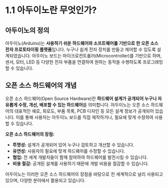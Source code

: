 # 1.1 아두이노란 무엇인가?

## 아두이노의 정의

아두이노(Arduino)는 **사용하기 쉬운 하드웨어와 소프트웨어를 기반으로 한 오픈 소스 전자 프로토타이핑 플랫폼**입니다. 누구나 쉽게 전자 장치를 만들고 제어할 수 있도록 설계되었습니다. 아두이노 보드는 마이크로컨트롤러(Microcontroller)를 기반으로 하며, 센서, 모터, LED 등 다양한 전자 부품을 연결하여 원하는 동작을 수행하도록 프로그래밍할 수 있습니다.

## 오픈 소스 하드웨어의 개념

오픈 소스 하드웨어(Open Source Hardware)란 **하드웨어 설계가 공개되어 누구나 자유롭게 수정, 개선, 배포할 수 있는 하드웨어**를 의미합니다. 아두이노는 오픈 소스 하드웨어의 대표적인 예로, 회로도, 부품 목록, PCB 디자인 등 모든 설계 정보가 공개되어 있습니다. 이를 통해 사용자는 아두이노 보드를 직접 제작하거나, 필요에 맞게 수정하여 사용할 수 있습니다.

**오픈 소스 하드웨어의 장점:**

*   **투명성:** 설계가 공개되어 있어 누구나 검토하고 개선할 수 있습니다.
*   **유연성:** 사용자의 필요에 맞게 하드웨어를 수정할 수 있습니다.
*   **협업:** 전 세계 개발자들이 함께 참여하여 하드웨어를 발전시킬 수 있습니다.
*   **비용 절감:** 공개된 설계를 사용하기 때문에 개발 비용을 절감할 수 있습니다.

아두이노는 이러한 오픈 소스 하드웨어의 장점을 바탕으로 전 세계적으로 널리 사용되고 있으며, 다양한 분야에서 활용되고 있습니다.